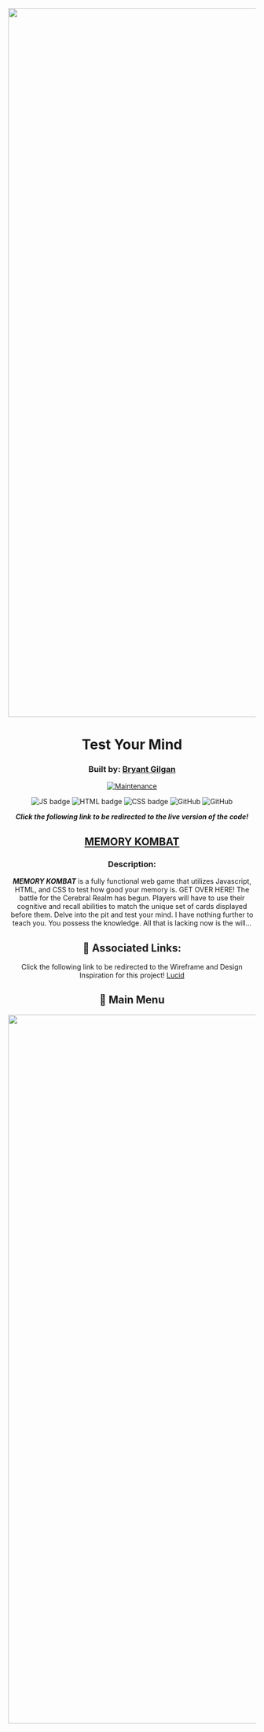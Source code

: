<div align='center'>

<img width="1440" alt="Screenshot 2023-09-28 at 10 52 48 AM" src="https://github.com/gryantbilgan/Memory-Game/assets/125223778/f8d9dc5b-d802-4f65-ab4e-46b3f0ae79c2">

# Test Your Mind

### Built by: **[Bryant Gilgan](https://www.linkedin.com/in/bryant-gilgan/)**

[![Maintenance](https://img.shields.io/badge/Maintained%3F-yes-green.svg)](https://GitHub.com/Naereen/StrapDown.js/graphs/commit-activity)

![JS badge](https://img.shields.io/badge/JavaScript-323330?style=for-the-badge&logo=javascript&logoColor=F7DF1E)
![HTML badge](https://img.shields.io/badge/HTML5-E34F26?style=for-the-badge&logo=html5&logoColor=white)
![CSS badge](https://img.shields.io/badge/CSS3-1572B6?style=for-the-badge&logo=css3&logoColor=white)
![GitHub](https://img.shields.io/badge/GitHub-100000?style=for-the-badge&logo=github&logoColor=white)
![GitHub](https://img.shields.io/badge/GitHub-100000?style=for-the-badge&logo=github&logoColor=white)

**_Click the following link to be redirected to the live version of the code!_**

## [MEMORY KOMBAT](https://gryantbilgan.github.io/Memory-Game/)

### Description:

**_MEMORY KOMBAT_** is a fully functional web game that utilizes Javascript, HTML, and CSS to test how good your memory is. GET OVER HERE! The battle for the Cerebral Realm has begun. Players will have to use their cognitive and recall abilities to match the unique set of cards displayed before them. Delve into the pit and test your mind. I have nothing further to teach you. You possess the knowledge. All that is lacking now is the will...

## :link: Associated Links:

Click the following link to be redirected to the Wireframe and Design Inspiration for this project! [Lucid](https://lucid.app/lucidchart/invitations/accept/inv_d5daea5c-ccd6-4b16-abc6-cf8668f00257)

</div>

<div align='center'>

## 👊 Main Menu

<img width="1440" alt="Screenshot 2023-09-28 at 12 32 37 PM" src="https://github.com/gryantbilgan/Memory-Game/assets/125223778/41eeb8ea-3cf3-483c-aebf-78a915d8e0b7">











</div>